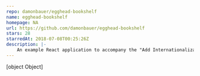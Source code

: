 ```yaml
---
repo: damonbauer/egghead-bookshelf
name: egghead-bookshelf
homepage: NA
url: https://github.com/damonbauer/egghead-bookshelf
stars: 28
starredAt: 2018-07-08T00:25:26Z
description: |-
    An example React application to accompany the "Add Internationalization (i18n) to a React app using React Intl" Egghead.io course
---
```


[object Object]
